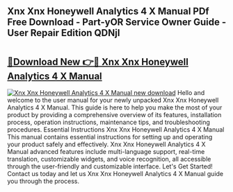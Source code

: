 ## Xnx Xnx Honeywell Analytics 4 X Manual PDf Free Download - Part-yOR Service Owner Guide - User Repair Edition QDNjI

# <h2><a href="http://bc16012.oget.top/?id=Xnx+Xnx+Honeywell+Analytics+4+X+Manual">🔗Download New 👉🔴 Xnx Xnx Honeywell Analytics 4 X Manual</a></h2>

[![Xnx Xnx Honeywell Analytics 4 X Manual new download](https://i.imgur.com/5g1atiW.png)](http://bc16012.oget.top/?id=Xnx+Xnx+Honeywell+Analytics+4+X+Manual)
Hello and welcome to the user manual for your newly unpacked Xnx Xnx Honeywell Analytics 4 X Manual. This guide is here to help you make the most of your product by providing a comprehensive overview of its features, installation process, operation instructions, maintenance tips, and troubleshooting procedures. Essential Instructions Xnx Xnx Honeywell Analytics 4 X Manual This manual contains essential instructions for setting up and operating your product safely and effectively. Xnx Xnx Honeywell Analytics 4 X Manual advanced features include multi-language support, real-time translation, customizable widgets, and voice recognition, all accessible through the user-friendly and customizable interface. Let's Get Started! Contact us today and let us Xnx Xnx Honeywell Analytics 4 X Manual guide you through the process.
